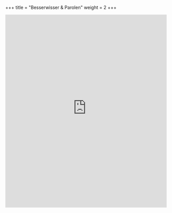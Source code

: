 +++
title = "Besserwisser & Parolen"
weight = 2
+++

<iframe width="100%" height="600" src="https://www.youtube-nocookie.com/embed/BRGP0OE9lww" title="YouTube video player" frameborder="0" allow="accelerometer; autoplay; clipboard-write; encrypted-media; gyroscope; picture-in-picture" allowfullscreen></iframe>
